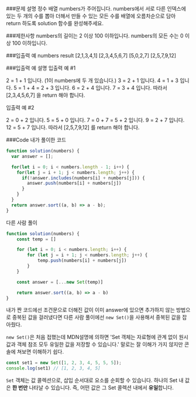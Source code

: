 ###문제 설명
정수 배열 numbers가 주어집니다. numbers에서 서로 다른 인덱스에 있는 두 개의 수를 뽑아 더해서 만들 수 있는 모든 수를 배열에 오름차순으로 담아 return 하도록 solution 함수를 완성해주세요.

###제한사항
numbers의 길이는 2 이상 100 이하입니다.
numbers의 모든 수는 0 이상 100 이하입니다.

###입출력 예
numbers	result
[2,1,3,4,1]	[2,3,4,5,6,7]
[5,0,2,7]	[2,5,7,9,12]

###입출력 예 설명
입출력 예 #1

2 = 1 + 1 입니다. (1이 numbers에 두 개 있습니다.)
3 = 2 + 1 입니다.
4 = 1 + 3 입니다.
5 = 1 + 4 = 2 + 3 입니다.
6 = 2 + 4 입니다.
7 = 3 + 4 입니다.
따라서 [2,3,4,5,6,7] 을 return 해야 합니다.

입출력 예 #2

2 = 0 + 2 입니다.
5 = 5 + 0 입니다.
7 = 0 + 7 = 5 + 2 입니다.
9 = 2 + 7 입니다.
12 = 5 + 7 입니다.
따라서 [2,5,7,9,12] 를 return 해야 합니다.

###Code
내가 풀이한 코드
```js
function solution(numbers) {
  var answer = [];

  for(let i = 0; i < numbers.length - 1; i++) {
    for(let j = i + 1; j < numbers.length; j++) {
      if(!answer.includes(numbers[i] + numbers[j])) {
        answer.push(numbers[i] + numbers[j])
      } 
    }
  }
  return answer.sort((a, b) => a - b);
}
```

다른 사람 풀이
```js
function solution(numbers) {
    const temp = []

    for (let i = 0; i < numbers.length; i++) {
        for (let j = i + 1; j < numbers.length; j++) {
            temp.push(numbers[i] + numbers[j])
        }
    }

    const answer = [...new Set(temp)]

    return answer.sort((a, b) => a - b)
}
```
내가 짠 코드에선 조건문으로 더해진 값이 이미 answer에 있으면 추가하지 않는 방법으로 중복된 값을 걸러냈다면 다른 사람 풀이에선 `new Set()`을 사용해서 중복된 값을 잡아줬다.

`new Set()`은 처음 접했는데 MDN설명에 의하면
'Set 객체는 자료형에 관계 없이 원시 값과 객체 참조 모두 유일한 값을 저장할 수 있습니다.'
말로는 잘 이해가 가지 않지만
콘솔에 쳐보면 이해하기 쉽다.
```js
const set1 = new Set([1, 2, 3, 4, 5, 5, 5]);
console.log(set1) // [1, 2, 3, 4, 5]
```
`Set` 객체는 값 콜렉션으로, 삽입 순서대로 요소를 순회할 수 있습니다. 
하나의 Set 내 값은 **한 번만** 나타날 수 있습니다. 
즉, 어떤 값은 그 Set 콜렉션 내에서 **유일**합니다.